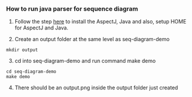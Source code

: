 ### How to run java parser for sequence diagram

1. Follow the step [here](https://github.com/kanghuawu/cmpe202/blob/master/aspectj/ZREADME.md) to install the AspectJ, Java and also, setup HOME for AspectJ and Java.

2. Create an output folder at the same level as seq-diagram-demo

```
mkdir output
```

3. cd into seq-diagram-demo and run command make demo

```
cd seq-diagram-demo
make demo
```

4. There should be an output.png inside the output folder just created
